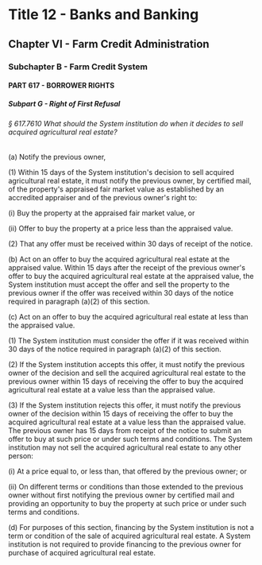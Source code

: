 
# Title 12 - Banks and Banking
## Chapter VI - Farm Credit Administration
### Subchapter B - Farm Credit System
#### PART 617 - BORROWER RIGHTS
##### Subpart G - Right of First Refusal
###### § 617.7610 What should the System institution do when it decides to sell acquired agricultural real estate?

(a) Notify the previous owner,

(1) Within 15 days of the System institution's decision to sell acquired agricultural real estate, it must notify the previous owner, by certified mail, of the property's appraised fair market value as established by an accredited appraiser and of the previous owner's right to:

(i) Buy the property at the appraised fair market value, or

(ii) Offer to buy the property at a price less than the appraised value.

(2) That any offer must be received within 30 days of receipt of the notice.

(b) Act on an offer to buy the acquired agricultural real estate at the appraised value. Within 15 days after the receipt of the previous owner's offer to buy the acquired agricultural real estate at the appraised value, the System institution must accept the offer and sell the property to the previous owner if the offer was received within 30 days of the notice required in paragraph (a)(2) of this section.

(c) Act on an offer to buy the acquired agricultural real estate at less than the appraised value.

(1) The System institution must consider the offer if it was received within 30 days of the notice required in paragraph (a)(2) of this section.

(2) If the System institution accepts this offer, it must notify the previous owner of the decision and sell the acquired agricultural real estate to the previous owner within 15 days of receiving the offer to buy the acquired agricultural real estate at a value less than the appraised value.

(3) If the System institution rejects this offer, it must notify the previous owner of the decision within 15 days of receiving the offer to buy the acquired agricultural real estate at a value less than the appraised value. The previous owner has 15 days from receipt of the notice to submit an offer to buy at such price or under such terms and conditions. The System institution may not sell the acquired agricultural real estate to any other person:

(i) At a price equal to, or less than, that offered by the previous owner; or

(ii) On different terms or conditions than those extended to the previous owner without first notifying the previous owner by certified mail and providing an opportunity to buy the property at such price or under such terms and conditions.

(d) For purposes of this section, financing by the System institution is not a term or condition of the sale of acquired agricultural real estate. A System institution is not required to provide financing to the previous owner for purchase of acquired agricultural real estate.
